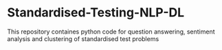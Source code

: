 # Standardised-Testing-NLP-DL
This repository containes python code for question answering, sentiment analysis and clustering of standardised test problems
